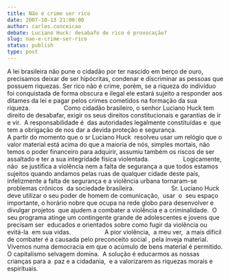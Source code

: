 ```yaml
---
title: Não é crime ser rico
date: 2007-10-13 21:00:00
author: carlos.conceicao
debate: Luciano Huck: desabafo de rico é provocação?
slug: nao-e-crime-ser-rico
status: publish 
type: post
---
```


A lei brasileira não pune o cidadão por ter nascido em berço de ouro, precisamos deixar de ser hipócritas, condenar e discriminar as pessoas que possuem riquezas. Ser rico não é crime, porém, se a riqueza do indivíduo foi conquistada de forma obscura e ilegal ele estará sujeito a responder aos ditames da lei e pagar pelos crimes cometidos na formação da sua riqueza.                    Como cidadão brasileiro, o senhor Luciano Huck tem direito de desabafar, exigir os seus direitos constitucionais e garantias de ir e vir.  A responsabilidade é  das autoridades legalmente constituídas e  que tem a obrigação de nos dar a devida proteção e segurança.                            A partir do momento que o sr Luciano Huck  resolveu usar um relógio que o valor material está acima do que a maioria de nós, simples mortais, não temos o poder financeiro para adquirir, assumiu também os riscos de ser assaltado e ter a sua integridade física violentada.                    Logicamente, não  se justifica a violência nem a falta de segurança a que todos estamos sujeitos quando andamos pelas ruas de qualquer cidade deste país, infelizmente a falta de segurança e a violência urbana tornaram-se problemas crônicos  da sociedade brasileira.                      Sr. Luciano Huck deve utilizar o seu poder de homem de comunicação,  usar  o  seu espaço importante, o horário nobre que ocupa na rede globo para desenvolver e divulgar projetos  que ajudem a combater a violência e a criminalidade.  O seu programa atinge um contingente grande de adolescentes e jovens que precisam ser  educados e orientados sobre como fugir da violência ou  evitá-la  em sua vidas.                    A pior violência,  a meu ver,  a mais difícil de combater é a causada pelo preconceito social , pela inveja material. Vivemos numa democracia em que o acúmulo de bens material é permitido. O capitalismo selvagem domina.  A solução é educarmos as nossas crianças para a  paz e a cidadania,  e a valorizarem as riquezas morais e espirituais.
